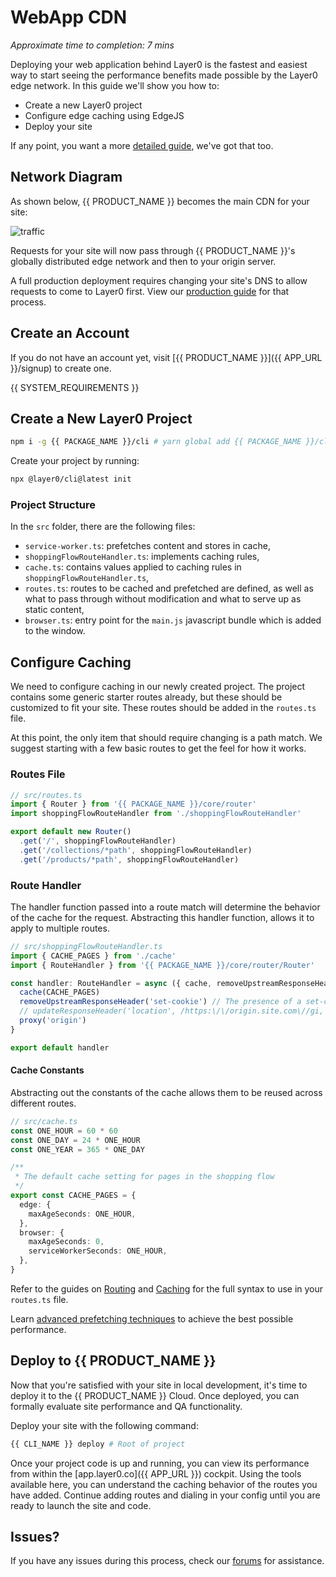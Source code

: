 # WebApp CDN

_Approximate time to completion: 7 mins_

Deploying your web application behind Layer0 is the fastest and easiest way to start seeing the performance benefits made possible by the Layer0 edge network. In this guide we'll show you how to:

- Create a new Layer0 project
- Configure edge caching using EdgeJS
- Deploy your site

If any point, you want a more [detailed guide](/guides/traditional_sites), we've got that too.

## Network Diagram

As shown below, {{ PRODUCT_NAME }} becomes the main CDN for your site:

![traffic](/images/starter/traffic.svg)

Requests for your site will now pass through {{ PRODUCT_NAME }}'s globally distributed edge network and then to your origin server.

A full production deployment requires changing your site's DNS to allow requests to come to Layer0 first. View our [production guide](/guides/production) for that process.

## Create an Account

If you do not have an account yet, visit [{{ PRODUCT_NAME }}]({{ APP_URL }}/signup) to create one.

{{ SYSTEM_REQUIREMENTS }}

## Create a New Layer0 Project

```bash
npm i -g {{ PACKAGE_NAME }}/cli # yarn global add {{ PACKAGE_NAME }}/cli
```

Create your project by running:

```bash
npx @layer0/cli@latest init
```

### Project Structure

In the `src` folder, there are the following files:

- `service-worker.ts`: prefetches content and stores in cache,
- `shoppingFlowRouteHandler.ts`: implements caching rules,
- `cache.ts`: contains values applied to caching rules in `shoppingFlowRouteHandler.ts`,
- `routes.ts`: routes to be cached and prefetched are defined, as well as what to pass through without modification and what to serve up as static content,
- `browser.ts`: entry point for the `main.js` javascript bundle which is added to the window.

## Configure Caching

We need to configure caching in our newly created project. The project contains some generic starter routes already, but these should be customized to fit your site. These routes should be added in the `routes.ts` file.

At this point, the only item that should require changing is a path match. We suggest starting with a few basic routes to get the feel for how it works.

### Routes File

```typescript
// src/routes.ts
import { Router } from '{{ PACKAGE_NAME }}/core/router'
import shoppingFlowRouteHandler from './shoppingFlowRouteHandler'

export default new Router()
  .get('/', shoppingFlowRouteHandler)
  .get('/collections/*path', shoppingFlowRouteHandler)
  .get('/products/*path', shoppingFlowRouteHandler)
```

### Route Handler

The handler function passed into a route match will determine the behavior of the cache for the request. Abstracting this handler function, allows it to apply to multiple routes.

```typescript
// src/shoppingFlowRouteHandler.ts
import { CACHE_PAGES } from './cache'
import { RouteHandler } from '{{ PACKAGE_NAME }}/core/router/Router'

const handler: RouteHandler = async ({ cache, removeUpstreamResponseHeader, updateResponseHeader, proxy }) => {
  cache(CACHE_PAGES)
  removeUpstreamResponseHeader('set-cookie') // The presence of a set-cookie header would prevent the response from being cached, so ensure set-cookie headers are removed.
  // updateResponseHeader('location', /https:\/\/origin.site.com\//gi, '/') // Makes 302 redirects relative. Uncomment if existing origin site issues 302s with full domain
  proxy('origin')
}

export default handler
```

#### Cache Constants

Abstracting out the constants of the cache allows them to be reused across different routes.

```typescript
// src/cache.ts
const ONE_HOUR = 60 * 60
const ONE_DAY = 24 * ONE_HOUR
const ONE_YEAR = 365 * ONE_DAY

/**
 * The default cache setting for pages in the shopping flow
 */
export const CACHE_PAGES = {
  edge: {
    maxAgeSeconds: ONE_HOUR,
  },
  browser: {
    maxAgeSeconds: 0,
    serviceWorkerSeconds: ONE_HOUR,
  },
}
```

Refer to the guides on [Routing](routing) and [Caching](caching) for the full syntax to use in your `routes.ts` file.

Learn [advanced prefetching techniques](#section_advanced_prefetching_techniques) to achieve the best possible performance.

## Deploy to {{ PRODUCT_NAME }}

Now that you're satisfied with your site in local development, it's time to deploy it to the {{ PRODUCT_NAME }} Cloud. Once deployed, you can formally evaluate site performance and QA functionality.

Deploy your site with the following command:

```bash
{{ CLI_NAME }} deploy # Root of project
```

Once your project code is up and running, you can view its performance from within the [app.layer0.co]({{ APP_URL }}) cockpit. Using the tools available here, you can understand the caching behavior of the routes you have added. Continue adding routes and dialing in your config until you are ready to launch the site and code.

## Issues?

If you have any issues during this process, check our [forums](FORUM_URL) for assistance.
